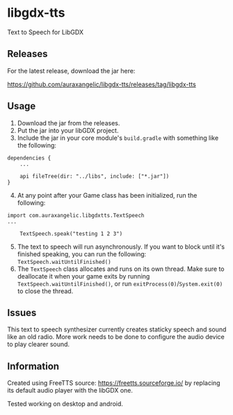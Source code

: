 # libgdx-tts
Text to Speech for LibGDX

## Releases

For the latest release, download the jar here:

https://github.com/auraxangelic/libgdx-tts/releases/tag/libgdx-tts

## Usage

1. Download the jar from the releases.
2. Put the jar into your libGDX project.
3. Include the jar in your core module's `build.gradle` with something like the following: 
```
dependencies {
    ...
    
    api fileTree(dir: "../libs", include: ["*.jar"])
}
```
4. At any point after your Game class has been initialized, run the following:
```
import com.auraxangelic.libgdxtts.TextSpeech
...

    TextSpeech.speak("testing 1 2 3")
```
5. The text to speech will run asynchronously. If you want to block until it's finished speaking, you can run the following: `TextSpeech.waitUntilFinished()`
6. The `TextSpeech` class allocates and runs on its own thread. Make sure to deallocate it when your game exits by running `TextSpeech.waitUntilFinished()`, or run `exitProcess(0)`/`System.exit(0)` to close the thread.

## Issues
This text to speech synthesizer currently creates staticky speech and sound like an old radio. More work needs to be done to configure the audio device to play clearer sound.

## Information
Created using FreeTTS source: https://freetts.sourceforge.io/ by replacing its default audio player with the libGDX one.

Tested working on desktop and android.